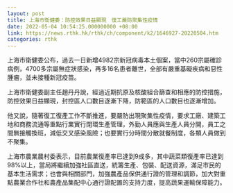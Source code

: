 ```yaml
---
layout: post
title: 上海市衛健委：防控效果日益顯現　復工嚴防聚集性疫情
date: 2022-05-04 10:54:25.000000000 +08:00
link: https://news.rthk.hk/rthk/ch/component/k2/1646927-20220504.htm
categories: rthk
---
```


上海市衛健委公布，過去一日新增4982宗新冠病毒本土個案，當中260宗屬確診病例，4700多宗屬無症狀感染，再多16名患者離世，全部有嚴重基礙疾病和惡性腫瘤，並未接種新冠疫苗。

上海市衛健委副主任趙丹丹說，經過近期抗原及核酸組合篩查和相應的防控措施，防控效果日益顯現，封控區人口數目逐漸下降，防範區的人口數目也逐漸增加。

他又說，隨著復工復產工作不斷推進，要嚴防出現聚集性疫情，要求工廠、建築工地和商務流通等重點行業實行閉環生產管理，外勤人員應與生產人員分開，員工之間無接觸換班，減低交叉感染風險；也要實行分時間分散就餐制度，各類人員做到不聚集。

上海市農業農村委表示，目前農業復產率已達到9成多，其中蔬菜類復產率已達到98%以上，當局將繼續加強社區直送，統籌生產、包裝、配送資源，滿足市民的基本生活需求；也會與相關部門，加強農產品保供通行證的管理和調節，加大對重點農業合作社和農產品集配中心通行證配置的支持力度，提高蔬果運輸保障能力。
